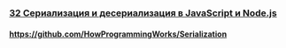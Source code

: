 ### [32 Сериализация и десериализация в JavaScript и Node.js](https://www.youtube.com/watch?v=GtKPniOEzh8)

#### https://github.com/HowProgrammingWorks/Serialization

